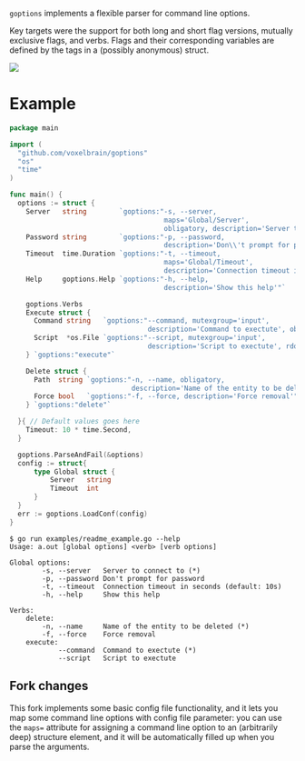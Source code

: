 `goptions` implements a flexible parser for command line options.

Key targets were the support for both long and short flag versions, mutually
exclusive flags, and verbs. Flags and their corresponding variables are defined
by the tags in a (possibly anonymous) struct.

![](https://circleci.com/gh/voxelbrain/goptions.png?circle-token=27cd98362d475cfa8c586565b659b2204733f25c)


# Example

```Go
package main

import (
  "github.com/voxelbrain/goptions"
  "os"
  "time"
)

func main() {
  options := struct {
    Server   string        `goptions:"-s, --server,
                                      maps='Global/Server',
                                      obligatory, description='Server to connect to'"`
    Password string        `goptions:"-p, --password,
                                      description='Don\\'t prompt for password'"`
    Timeout  time.Duration `goptions:"-t, --timeout,
                                      maps='Global/Timeout',
                                      description='Connection timeout in seconds'"`
    Help     goptions.Help `goptions:"-h, --help,
                                      description='Show this help'"`

    goptions.Verbs
    Execute struct {
      Command string   `goptions:"--command, mutexgroup='input',
                                  description='Command to exectute', obligatory"`
      Script  *os.File `goptions:"--script, mutexgroup='input',
                                  description='Script to exectute', rdonly"`
    } `goptions:"execute"`

    Delete struct {
      Path  string `goptions:"-n, --name, obligatory,
                              description='Name of the entity to be deleted'"`
      Force bool   `goptions:"-f, --force, description='Force removal'"`
    } `goptions:"delete"`

  }{ // Default values goes here
    Timeout: 10 * time.Second,
  }

  goptions.ParseAndFail(&options)
  config := struct{
      type Global struct {
          Server   string
          Timeout  int
      }
  }
  err := goptions.LoadConf(config)
}
```

```
$ go run examples/readme_example.go --help
Usage: a.out [global options] <verb> [verb options]

Global options:
        -s, --server   Server to connect to (*)
        -p, --password Don't prompt for password
        -t, --timeout  Connection timeout in seconds (default: 10s)
        -h, --help     Show this help

Verbs:
    delete:
        -n, --name     Name of the entity to be deleted (*)
        -f, --force    Force removal
    execute:
            --command  Command to exectute (*)
            --script   Script to exectute
```

## Fork changes

This fork implements some basic config file functionality, and it lets you map some command line options with config file parameter: you can use the `maps=` attribute for assigning a command line option to an (arbitrarily deep) structure element, and it will be automatically filled up when you parse the arguments.
